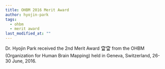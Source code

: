 ```yaml
---
title: OHBM 2016 Merit Award
author: hyojin-park
tags:
  - ohbm
  - merit award
last_modified_at: ""
---
```

Dr. Hyojin Park received the 2nd Merit Award 🏆🏆 from the OHBM (Organization for Human Brain Mapping) held in Geneva, Switzerland, 26-30 June, 2016.
